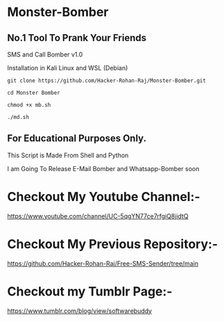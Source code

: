 # Monster-Bomber

## No.1 Tool To Prank Your Friends

SMS and Call Bomber v1.0

Installation in Kali Linux and WSL (Debian)

~~~
git clone https://github.com/Hacker-Rohan-Raj/Monster-Bomber.git
~~~
~~~
cd Monster Bomber
~~~
~~~
chmod +x mb.sh
~~~
~~~
./md.sh
~~~

## For Educational Purposes Only.

This Script is Made From Shell and Python

I am Going To Release E-Mail Bomber and Whatsapp-Bomber soon

# Checkout My Youtube Channel:- 

https://www.youtube.com/channel/UC-5qgYN77ce7rfgiQ8jidtQ

# Checkout My Previous Repository:- 

https://github.com/Hacker-Rohan-Raj/Free-SMS-Sender/tree/main

# Checkout my Tumblr Page:- 

https://www.tumblr.com/blog/view/softwarebuddy
